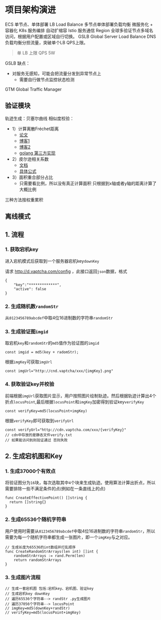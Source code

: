 # 项目架构演进

ECS 单节点、单体部署
LB Load Balance 多节点单体部署负载均衡
微服务化 + 容器化
K8s 服务编排 自动扩缩容
Istio 服务通信
Region 全球多验证节点多域名访问，根据用户配置或区域自行切换。
GSLB Global Server Load Balance DNS 负载均衡分担流量，突破单个LB QPS上限。

> 单 LB 上限 QPS 5W

GSLB 缺点：

* 对服务无感知，可能会把流量分发到异常节点上
  * 需要自行做节点监控状态检测

GTM Global Traffic Manager



## 验证模块

轨迹生成：贝塞尔曲线
相似度校验：

* 1）计算离散Fréchet距离
  * [论文](http://www.kr.tuwien.ac.at/staff/eiter/et-archive/cdtr9464.pdf)
  * [博客1](http://html.rhhz.net/WHDXXBXXKXB/html/2015-9-1225.htm)
  * [博客2](https://blog.csdn.net/YYZZHC999/article/details/105799826)
  * [golang 第三方实现]( https://github.com/artpar/frechet)
* 2）皮尔逊相关系数
  * [文档](https://www.jianshu.com/p/2b905cc44f25)
  * [具体公式](https://upload-images.jianshu.io/upload_images/2367137-85ed0f9874ef7a06.png)
* 3）面积重合部分占比
  * 只需要看比例，所以没有真正计算面积
    只根据到x轴或者y轴的距离计算了大概比例

三种方法按权重累积



## 离线模式

## 1. 流程

### 1. 获取宕机key

进入宕机模式后获取到一个服务器宕机key`downKey`

请求 http://d.vaptcha.com/config ，此接口返回`json`数据，格式

```
{
    "key":"*************",
    "active": false
}
```

### 2. 生成随机数`randomStr`

从`0123456789abcdef`中取4位16进制数的字符串`randomStr`

### 3. 生成验证图`imgid`

取宕机`key`和`randomStr`的`md5`值作为验证图的`imgid`

```
const imgid = md5(key + radomStr);
```

根据`imgKey`可获取`imgUrl`

```
const imgUrl="http://cnd.vaptcha/xxx/{imgKey}.png"
```

### 4. 获取验证key并校验

前端根据`imgUrl`获取图片显示，用户按照图片绘制轨迹。然后根据轨迹计算出4个折点`locusPoint`,最后根据`locusPoint`和`imgKey`加密得到验证key`verifyKey`

```
const verifyKey=md5(locusPoint+imgKey)
```

根据`verifyKey`即可获取到`verifyUrl`

```
const verifyUrl="http://cdn.vaptcha.com/xxx/{verifyKey}"
// cdn中存放的是静态文件verify.txt 
// 如果能访问到则验证通过 否则失败
```

## 2. 生成宕机图和Key

### 1. 生成37000个有效点

将验证图分为`16`块，每次选取其中`4`个块来生成轨迹。使用算法计算出折点，所以需要排除一些不满足条件的点(例如在一条直线上的点)

```
func CreateEffectivePoint() []string {
  return []string{}
}
```

### 2. 生成65536个随机字符串

用户使用时需要从`0123456789abcdef`中取4位16进制数的字符串`randomStr`，所以需要为每一个随机字符串都生成一张图片，即一个`imgKey`与之对应。

```
// 生成长度为65536的int数组并打乱顺序
func CreateRandomStrArrays(len int) []int {
    randomStrArrays := rand.Perm(len)
    return randomStrArrays
}
```

### 3. 生成图片流程

```
// 生成一套宕机图 包括:宕机key、宕机图、验证key
// 生成宕机key downKey
// 遍历65536个字符串--> randStr .py生成图片
// 遍历37056个字符串--> locusPoint
// imgKey=md5(downKey+randStr)
// verifyKey=md5(locusPoint+imgKey)
```